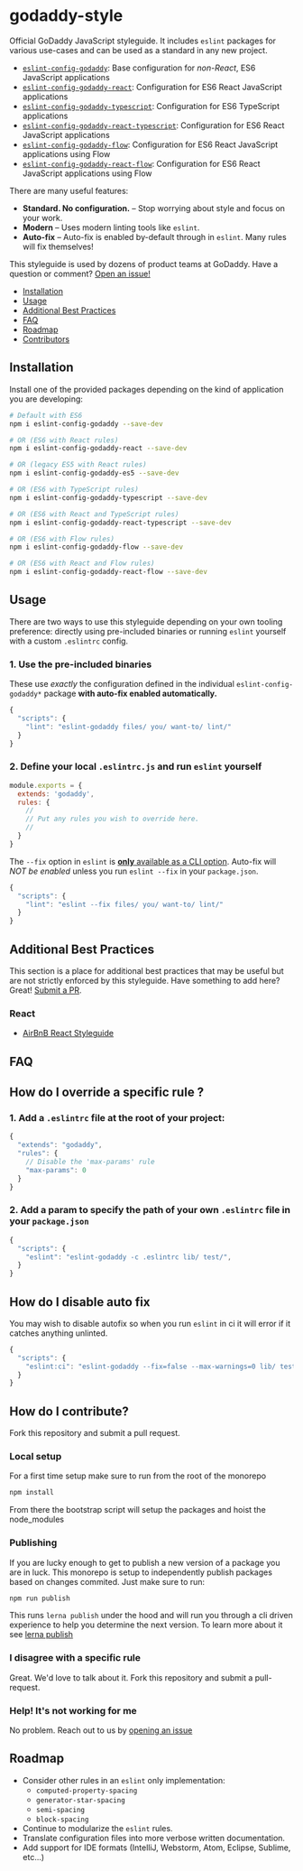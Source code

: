 # godaddy-style

Official GoDaddy JavaScript styleguide. It includes `eslint` packages for various use-cases and can be used as a standard in any new project.

- [`eslint-config-godaddy`]: Base configuration for _non-React_, ES6 JavaScript applications
- [`eslint-config-godaddy-react`]: Configuration for ES6 React JavaScript applications
- [`eslint-config-godaddy-typescript`]: Configuration for ES6 TypeScript applications
- [`eslint-config-godaddy-react-typescript`]: Configuration for ES6 React JavaScript applications
- [`eslint-config-godaddy-flow`]: Configuration for ES6 React JavaScript applications using Flow
- [`eslint-config-godaddy-react-flow`]: Configuration for ES6 React JavaScript applications using Flow

There are many useful features:

- **Standard. No configuration.** – Stop worrying about style and focus on your work.
- **Modern** – Uses modern linting tools like `eslint`.
- **Auto-fix** – Auto-fix is enabled by-default through in `eslint`. Many rules will fix themselves!

This styleguide is used by dozens of product teams at GoDaddy. Have a question or comment? [Open an issue!](https://github.com/godaddy/javascript/issues/new)

- [Installation](#installation)
- [Usage](#usage)
- [Additional Best Practices](#additional-best-practices)
- [FAQ](#faq)
- [Roadmap](#roadmap)
- [Contributors](https://github.com/godaddy/javascript/graphs/contributors)

## Installation

Install one of the provided packages depending on the kind of application you are developing:

``` sh
# Default with ES6
npm i eslint-config-godaddy --save-dev

# OR (ES6 with React rules)
npm i eslint-config-godaddy-react --save-dev

# OR (legacy ES5 with React rules)
npm i eslint-config-godaddy-es5 --save-dev

# OR (ES6 with TypeScript rules)
npm i eslint-config-godaddy-typescript --save-dev

# OR (ES6 with React and TypeScript rules)
npm i eslint-config-godaddy-react-typescript --save-dev

# OR (ES6 with Flow rules)
npm i eslint-config-godaddy-flow --save-dev

# OR (ES6 with React and Flow rules)
npm i eslint-config-godaddy-react-flow --save-dev
```

## Usage

There are two ways to use this styleguide depending on your own tooling preference: directly using pre-included binaries or running `eslint` yourself with a custom `.eslintrc` config.

### 1. Use the pre-included binaries

These use _exactly_ the configuration defined in the individual `eslint-config-godaddy*` package **with auto-fix enabled automatically.**

``` js
{
  "scripts": {
    "lint": "eslint-godaddy files/ you/ want-to/ lint/"
  }
}
```

### 2. Define your local `.eslintrc.js` and run `eslint` yourself

``` js
module.exports = {
  extends: 'godaddy',
  rules: {
    //
    // Put any rules you wish to override here.
    //
  }
}
```

The `--fix` option in `eslint` is [**only** available as a CLI option](https://github.com/eslint/eslint/issues/8041). Auto-fix will *NOT be enabled* unless you run `eslint --fix` in your `package.json`.

``` js
{
  "scripts": {
    "lint": "eslint --fix files/ you/ want-to/ lint/"
  }
}
```

## Additional Best Practices

This section is a place for additional best practices that may be useful but are not strictly enforced by this styleguide. Have something to add here? Great! [Submit a PR](#how-do-i-contribute).

### React

- [AirBnB React Styleguide](https://github.com/airbnb/javascript/tree/master/react)

## FAQ

## How do I override a specific rule ?

### 1. Add a `.eslintrc` file at the root of your project:

``` js
{
  "extends": "godaddy",
  "rules": {
    // Disable the 'max-params' rule
    "max-params": 0
  }
}
```

### 2. Add a param to specify the path of your own `.eslintrc` file in your `package.json`

``` js
{
  "scripts": {
    "eslint": "eslint-godaddy -c .eslintrc lib/ test/",
  }
}
```

## How do I disable auto fix

You may wish to disable autofix so when you run `eslint` in ci it will error
if it catches anything unlinted.

``` js
{
  "scripts": {
    "eslint:ci": "eslint-godaddy --fix=false --max-warnings=0 lib/ test/",
  }
}
```


## How do I contribute?

Fork this repository and submit a pull request.

### Local setup

For a first time setup make sure to run from the root of the monorepo

```bash
npm install
```

From there the bootstrap script will setup the packages and hoist the node_modules

### Publishing

If you are lucky enough to get to publish a new version of a package you are in luck. This monorepo is setup to independently publish packages based on changes commited. Just make sure to run:

```bash
npm run publish
```

This runs `lerna publish` under the hood and will run you through a cli driven experience to help you determine the next version. To learn more about it see [lerna publish]

### I disagree with a specific rule

Great. We'd love to talk about it. Fork this repository and submit a pull-request.

### Help! It's not working for me

No problem. Reach out to us by [opening an issue]

## Roadmap

- Consider other rules in an `eslint` only implementation:
  - `computed-property-spacing`
  - `generator-star-spacing`
  - `semi-spacing`
  - `block-spacing`
- Continue to modularize the `eslint` rules.
- Translate configuration files into more verbose written documentation.
- Add support for IDE formats (IntelliJ, Webstorm, Atom, Eclipse, Sublime, etc...)

[opening an issue]: https://github.com/godaddy/javascript/issues
[`eslint-config-godaddy`]: /packages/eslint-config-godaddy
[`eslint-config-godaddy-react`]: /packages/eslint-config-godaddy-react
[`eslint-config-godaddy-typescript`]: /packages/eslint-config-godaddy-typescript
[`eslint-config-godaddy-react-typescript`]: /packages/eslint-config-godaddy-react-typescript
[`eslint-config-godaddy-flow`]: /packages/eslint-config-godaddy-react-flow
[`eslint-config-godaddy-react-flow`]: /packages/eslint-config-godaddy-react-flow
[lerna publish]: https://github.com/lerna/lerna/tree/main/commands/publish#readme
